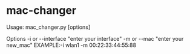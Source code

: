 # mac-changer
Usage: mac_changer.py [options]

Options
  -i  or --interface "enter your interface"
  -m or --mac "enter your new_mac"
EXAMPLE:-i wlan1 -m 00:22:33:44:55:88
